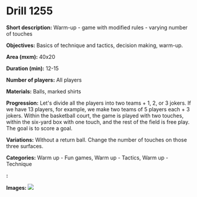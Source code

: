 # Drill 1255

**Short description:**
Warm-up - game with modified rules - varying number of touches

**Objectives:**
Basics of technique and tactics, decision making, warm-up.

**Area (mxm):**
40x20

**Duration (min):**
12-15

**Number of players:**
All players

**Materials:**
Balls, marked shirts

**Progression:**
Let's divide all the players into two teams + 1, 2, or 3 jokers. If we have 13 players, for example, we make two teams of 5 players each + 3 jokers. Within the basketball court, the game is played with two touches, within the six-yard box with one touch, and the rest of the field is free play. The goal is to score a goal.

**Variations:**
Without a return ball. Change the number of touches on those three surfaces.

**Categories:**
Warm up - Fun games, Warm up - Tactics, Warm up - Technique

**:**


**Images:**
![](https://www.coachingfutsal.com/\images\fd8eb849-4b2d-44ba-aede-1902d9ff7cf3_071.png)

